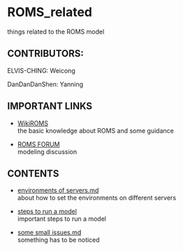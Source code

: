 # ROMS_related
things related to the ROMS model

## CONTRIBUTORS:
ELVIS-CHING: Weicong

DanDanDanShen: Yanning

## IMPORTANT LINKS
* [WikiROMS](https://www.myroms.org/forum/viewforum.php?f=13)  
  the basic knowledge about ROMS and some guidance

* [ROMS FORUM](https://www.myroms.org/forum/viewforum.php?f=13)  
  modeling discussion
  
## CONTENTS
* [environments of servers.md](https://github.com/ELVIS-CHING/ROMS_related/blob/main/enviroments%20of%20servers.md)  
about how to set the environments on different servers

* [steps to run a model](https://github.com/ELVIS-CHING/ROMS_related/blob/main/steps%20to%20run%20a%20model.md)  
important steps to run a model

* [some small issues.md](https://github.com/ELVIS-CHING/ROMS_related/blob/main/some%20small%20issues.md)  
something has to be noticed
